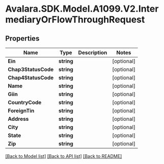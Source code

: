 # Avalara.SDK.Model.A1099.V2.IntermediaryOrFlowThroughRequest

## Properties

Name | Type | Description | Notes
------------ | ------------- | ------------- | -------------
**Ein** | **string** |  | [optional] 
**Chap3StatusCode** | **string** |  | [optional] 
**Chap4StatusCode** | **string** |  | [optional] 
**Name** | **string** |  | [optional] 
**Giin** | **string** |  | [optional] 
**CountryCode** | **string** |  | [optional] 
**ForeignTin** | **string** |  | [optional] 
**Address** | **string** |  | [optional] 
**City** | **string** |  | [optional] 
**State** | **string** |  | [optional] 
**Zip** | **string** |  | [optional] 

[[Back to Model list]](../../../README.md#documentation-for-models) [[Back to API list]](../../../README.md#documentation-for-api-endpoints) [[Back to README]](../../../README.md)

